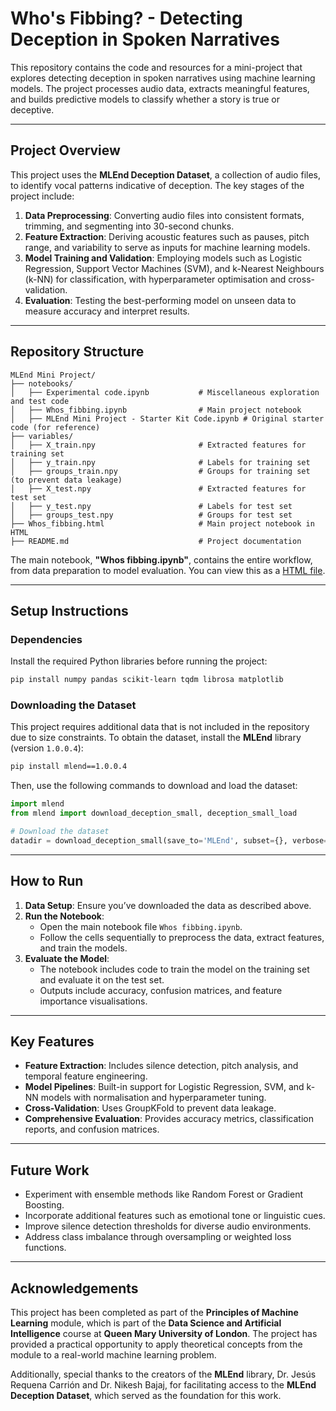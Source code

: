 # **Who's Fibbing? - Detecting Deception in Spoken Narratives**

This repository contains the code and resources for a mini-project that explores detecting deception in spoken narratives using machine learning models. The project processes audio data, extracts meaningful features, and builds predictive models to classify whether a story is true or deceptive.

---

## **Project Overview**

This project uses the **MLEnd Deception Dataset**, a collection of audio files, to identify vocal patterns indicative of deception. The key stages of the project include:

1. **Data Preprocessing**: Converting audio files into consistent formats, trimming, and segmenting into 30-second chunks.
2. **Feature Extraction**: Deriving acoustic features such as pauses, pitch range, and variability to serve as inputs for machine learning models.
3. **Model Training and Validation**: Employing models such as Logistic Regression, Support Vector Machines (SVM), and k-Nearest Neighbours (k-NN) for classification, with hyperparameter optimisation and cross-validation.
4. **Evaluation**: Testing the best-performing model on unseen data to measure accuracy and interpret results.

---

## **Repository Structure**

```
MLEnd Mini Project/
├── notebooks/
│   ├── Experimental code.ipynb           # Miscellaneous exploration and test code
│   ├── Whos_fibbing.ipynb                # Main project notebook
│   ├── MLEnd Mini Project - Starter Kit Code.ipynb # Original starter code (for reference)
├── variables/
│   ├── X_train.npy                       # Extracted features for training set
│   ├── y_train.npy                       # Labels for training set
│   ├── groups_train.npy                  # Groups for training set (to prevent data leakage)
│   ├── X_test.npy                        # Extracted features for test set
│   ├── y_test.npy                        # Labels for test set
│   ├── groups_test.npy                   # Groups for test set
├── Whos_fibbing.html                     # Main project notebook in HTML
├── README.md                             # Project documentation
```

The main notebook, **"Whos fibbing.ipynb"**, contains the entire workflow, from data preparation to model evaluation. You can view this as a [HTML file](https://rashad-malik.github.io/MLEnd-Mini-Project/Whos_fibbing.html).

---

## **Setup Instructions**

### **Dependencies**
Install the required Python libraries before running the project:
```bash
pip install numpy pandas scikit-learn tqdm librosa matplotlib
```

### **Downloading the Dataset**
This project requires additional data that is not included in the repository due to size constraints. To obtain the dataset, install the **MLEnd** library (version `1.0.0.4`):

```bash
pip install mlend==1.0.0.4
```

Then, use the following commands to download and load the dataset:
```python
import mlend
from mlend import download_deception_small, deception_small_load

# Download the dataset
datadir = download_deception_small(save_to='MLEnd', subset={}, verbose=1, overwrite=False)
```

---

## **How to Run**

1. **Data Setup**: Ensure you’ve downloaded the data as described above.
2. **Run the Notebook**:
   - Open the main notebook file `Whos fibbing.ipynb`.
   - Follow the cells sequentially to preprocess the data, extract features, and train the models.
3. **Evaluate the Model**:
   - The notebook includes code to train the model on the training set and evaluate it on the test set.
   - Outputs include accuracy, confusion matrices, and feature importance visualisations.

---

## **Key Features**
- **Feature Extraction**: Includes silence detection, pitch analysis, and temporal feature engineering.
- **Model Pipelines**: Built-in support for Logistic Regression, SVM, and k-NN models with normalisation and hyperparameter tuning.
- **Cross-Validation**: Uses GroupKFold to prevent data leakage.
- **Comprehensive Evaluation**: Provides accuracy metrics, classification reports, and confusion matrices.

---

## **Future Work**
- Experiment with ensemble methods like Random Forest or Gradient Boosting.
- Incorporate additional features such as emotional tone or linguistic cues.
- Improve silence detection thresholds for diverse audio environments.
- Address class imbalance through oversampling or weighted loss functions.

---

## **Acknowledgements**

This project has been completed as part of the **Principles of Machine Learning** module, which is part of the **Data Science and Artificial Intelligence** course at **Queen Mary University of London**. The project has provided a practical opportunity to apply theoretical concepts from the module to a real-world machine learning problem.

Additionally, special thanks to the creators of the **MLEnd** library, Dr. Jesús Requena Carrión and Dr. Nikesh Bajaj, for facilitating access to the **MLEnd Deception Dataset**, which served as the foundation for this work.